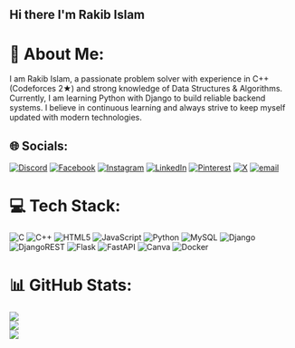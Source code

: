 ## Hi there I'm Rakib Islam

# 💫 About Me:
I am Rakib Islam, a passionate problem solver with experience in C++ (Codeforces 2★) and strong knowledge of Data Structures & Algorithms. Currently, I am learning Python with Django to build reliable backend systems. I believe in continuous learning and always strive to keep myself updated with modern technologies.


## 🌐 Socials:
[![Discord](https://img.shields.io/badge/Discord-%237289DA.svg?logo=discord&logoColor=white)](https://discord.gg/rakibislam9) [![Facebook](https://img.shields.io/badge/Facebook-%231877F2.svg?logo=Facebook&logoColor=white)](https://facebook.com/https://www.facebook.com/rakibislam322) [![Instagram](https://img.shields.io/badge/Instagram-%23E4405F.svg?logo=Instagram&logoColor=white)](https://instagram.com/rakibislan4059) [![LinkedIn](https://img.shields.io/badge/LinkedIn-%230077B5.svg?logo=linkedin&logoColor=white)](https://linkedin.com/in/https://www.linkedin.com/in/rakibislam9/) [![Pinterest](https://img.shields.io/badge/Pinterest-%23E60023.svg?logo=Pinterest&logoColor=white)](https://pinterest.com/rakib_islam9) [![X](https://img.shields.io/badge/X-black.svg?logo=X&logoColor=white)](https://x.com/@rakib_islam9) [![email](https://img.shields.io/badge/Email-D14836?logo=gmail&logoColor=white)](mailto:rakibislam.rh330@gmail.com) 

# 💻 Tech Stack:
![C](https://img.shields.io/badge/c-%2300599C.svg?style=for-the-badge&logo=c&logoColor=white) ![C++](https://img.shields.io/badge/c++-%2300599C.svg?style=for-the-badge&logo=c%2B%2B&logoColor=white) ![HTML5](https://img.shields.io/badge/html5-%23E34F26.svg?style=for-the-badge&logo=html5&logoColor=white) ![JavaScript](https://img.shields.io/badge/javascript-%23323330.svg?style=for-the-badge&logo=javascript&logoColor=%23F7DF1E) ![Python](https://img.shields.io/badge/python-3670A0?style=for-the-badge&logo=python&logoColor=ffdd54) ![MySQL](https://img.shields.io/badge/mysql-4479A1.svg?style=for-the-badge&logo=mysql&logoColor=white) ![Django](https://img.shields.io/badge/django-%23092E20.svg?style=for-the-badge&logo=django&logoColor=white) ![DjangoREST](https://img.shields.io/badge/DJANGO-REST-ff1709?style=for-the-badge&logo=django&logoColor=white&color=ff1709&labelColor=gray) ![Flask](https://img.shields.io/badge/flask-%23000.svg?style=for-the-badge&logo=flask&logoColor=white) ![FastAPI](https://img.shields.io/badge/FastAPI-005571?style=for-the-badge&logo=fastapi) ![Canva](https://img.shields.io/badge/Canva-%2300C4CC.svg?style=for-the-badge&logo=Canva&logoColor=white) ![Docker](https://img.shields.io/badge/docker-%230db7ed.svg?style=for-the-badge&logo=docker&logoColor=white)
# 📊 GitHub Stats:
![](https://github-readme-stats.vercel.app/api?username=rakibislam9&theme=dark&hide_border=false&include_all_commits=true&count_private=true)<br/>
![](https://nirzak-streak-stats.vercel.app/?user=rakibislam9&theme=dark&hide_border=false)<br/>
![](https://github-readme-stats.vercel.app/api/top-langs/?username=rakibislam9&theme=dark&hide_border=false&include_all_commits=true&count_private=true&layout=compact)

<!-- Proudly created with GPRM ( https://gprm.itsvg.in ) -->
